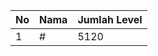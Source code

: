 | No | Nama            | Jumlah Level |
|----|-----------------|--------------|
| 1  | #    |    5120        |

